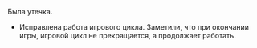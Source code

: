 Была утечка.

- Исправлена работа игрового цикла. Заметили, что при окончании игры, игровой цикл не прекращается, а продолжает работать. 




